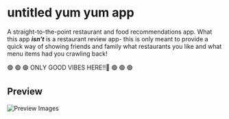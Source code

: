 # untitled yum yum app

A straight-to-the-point restaurant and food recommendations app. What this app <em><strong>isn't</strong></em> is a restaurant review app- this is only meant to provide a quick way of showing friends and family what restaurants you like and what menu items had you crawling back!

🟢 🟢 🟢 ONLY GOOD VIBES HERE!!😤 🟢 🟢 🟢

## Preview

![Preview Images](https://i.imgur.com/7fP0gRU.png)